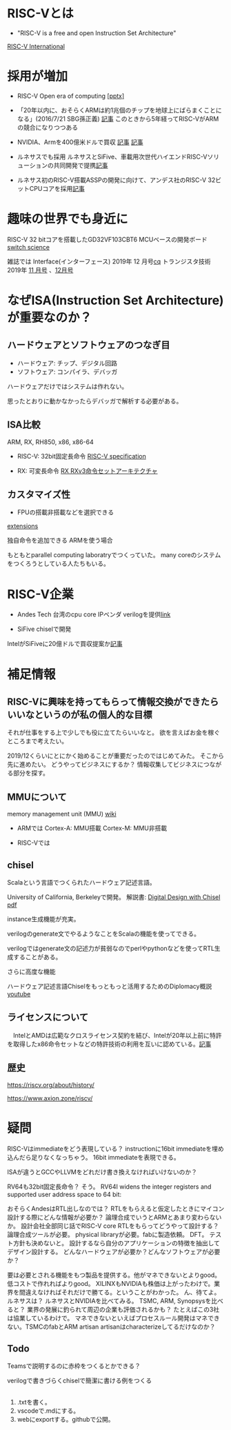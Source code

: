 # RISC-Vとは
- "RISC-V is a free and open Instruction Set Architecture"

[RISC-V International](https://riscv.org/)

# 採用が増加
- RISC-V Open era of computing [[pptx]](https://riscv.org/wp-content/uploads/2021/05/RISC-V-New-Era-04-19-2021.pptx)

- 「20年以内に、おそらくARMは約1兆個のチップを地球上にばらまくことになる」(2016/7/21 SBG孫正義) [記事](https://logmi.jp/business/articles/153432)
このときから5年経ってRISC-VがARMの競合になりつつある

- NVIDIA、Armを400億⽶ドルで買収 [記事](https://www.nvidia.com/ja-jp/about-nvidia/press-releases/2020/nvidia-to-acquire-arm-for-40-billion-creating-worlds-premier-computing-company-for-the-age-of-ai/)
[記事](https://news.yahoo.co.jp/byline/shibatanaoki/20201006-00201672/)

- ルネサスでも採用
ルネサスとSiFive、車載用次世代ハイエンドRISC-Vソリューションの共同開発で提携[記事](
https://www.renesas.com/us/ja/about/press-room/renesas-and-sifive-partner-jointly-develop-next-generation-high-end-risc-v-solutions-automotive)
- ルネサス初のRISC-V搭載ASSPの開発に向けて、アンデス社のRISC-V 32ビットCPUコアを採用[記事](https://www.renesas.com/us/ja/about/press-room/renesas-selects-andes-risc-v-32-bit-cpu-cores-its-first-risc-v-implementation-assps)

# 趣味の世界でも身近に
RISC-V 32 bitコアを搭載したGD32VF103CBT6 MCUベースの開発ボード[switch science](https://www.switch-science.com/catalog/5946/)

雑誌では
Interface(インターフェース) 2019年 12 月号[cq](https://interface.cqpub.co.jp/magazine/201912/)
トランジスタ技術 2019年 [11 月号](https://toragi.cqpub.co.jp/tabid/888/Default.aspx) 、[12月号](https://toragi.cqpub.co.jp/tabid/887/Default.aspx)

# なぜISA(Instruction Set Architecture)が重要なのか？
## ハードウェアとソフトウェアのつなぎ目

- ハードウェア: チップ、デジタル回路
- ソフトウェア: コンパイラ、デバッガ

ハードウェアだけではシステムは作れない。

思ったとおりに動かなかったらデバッガで解析する必要がある。

## ISA比較
ARM, RX, RH850, x86, x86-64

- RISC-V: 32bit固定長命令
[RISC-V specification](https://riscv.org/technical/specifications/)

- RX:     可変長命令
[RX RXv3命令セットアーキテクチャ](https://www.renesas.com/in/ja/search?keywords=RXv3%E5%91%BD%E4%BB%A4%E3%82%BB%E3%83%83%E3%83%88%E3%82%A2%E3%83%BC%E3%82%AD%E3%83%86%E3%82%AF%E3%83%81%E3%83%A3)


## カスタマイズ性
- FPUの搭載非搭載などを選択できる

[extensions](https://en.wikipedia.org/wiki/RISC-V)

独自命令を追加できる
ARMを使う場合

もともとparallel computing laboratryでつくっていた。
many coreのシステムをつくろうとしている人たちもいる。

# RISC-V企業
- Andes Tech
台湾のcpu core IPベンダ
verilogを提供[link](https://github.com/riscv/riscv-cores-list)

- SiFive
chiselで開発

IntelがSiFiveに20億ドルで買収提案か[記事](https://eetimes.itmedia.co.jp/ee/articles/2106/15/news056.html)

# 補足情報
## RISC-Vに興味を持ってもらって情報交換ができたらいいなというのが私の個人的な目標
それが仕事をする上で少しでも役に立てたらいいなと。
欲を言えばお金を稼ぐところまで考えたい。

2019/12くらいにとにかく始めることが重要だったのではじめてみた。
そこから先に進めたい。
どうやってビジネスにするか？
情報収集してビジネスにつながる部分を探す。

## MMUについて
memory management unit (MMU) [wiki](https://en.wikipedia.org/wiki/Memory_management_unit)

- ARMでは
Cortex-A: MMU搭載
Cortex-M: MMU非搭載

- RISC-Vでは


## chisel
Scalaという言語でつくられたハードウェア記述言語。

University of California, Berkeleyで開発。
解説書:
[Digital Design with Chisel](https://github.com/schoeberl/chisel-book)
[pdf](http://www.imm.dtu.dk/~masca/chisel-book.pdf)

instance生成機能が充実。

verilogのgenerate文でやるようなことをScalaの機能を使ってできる。

verilogではgenerate文の記述力が貧弱なのでperlやpythonなどを使ってRTL生成することがある。

さらに高度な機能

ハードウェア記述言語Chiselをもっともっと活用するためのDiplomacy概説[youtube](https://www.youtube.com/watch?v=92rULS6OfjA&t=15s)

## ライセンスについて
　IntelとAMDは広範なクロスライセンス契約を結び、Intelが20年以上前に特許を取得したx86命令セットなどの特許技術の利用を互いに認めている。[記事](https://www.itmedia.co.jp/news/articles/0404/07/news030.html)

## 歴史
https://riscv.org/about/history/

https://www.axion.zone/riscv/

# 疑問
RISC-Vはimmediateをどう表現している？
instructionに16bit immediateを埋め込んだら足りなくなっちゃう。
16bit immediateを表現できる。

ISAが違うとGCCやLLVMをどれだけ書き換えなければいけないのか？

RV64も32bit固定長命令？
そう。
RV64I  widens  the  integer  registers  and  supported  user  address  space  to  64  bit:

おそらくAndesはRTL出しなのでは？
RTLをもらえると仮定したときにマイコン設計する際にどんな情報が必要か？
論理合成でいうとARMとあまり変わらないか。
設計会社全部同じ話でRISC-V core RTLをもらってどうやって設計する？
論理合成ツールが必要。
physical libraryが必要。fabに製造依頼。
DFT。
テスト方針も決めないと。
設計するなら自分のアプリケーションの特徴を抽出してデザイン設計する。
どんなハードウェアが必要か？どんなソフトウェアが必要か？

要は必要とされる機能をもつ製品を提供する。他がマネできないとよりgood。低コストで作れればよりgood。
XILINXもNVIDIAも株価は上がったわけで。業界を間違えなければそれだけで勝てる。ということがわかった。
ん、待てよ。ルネサスは？
ルネサスとNVIDIAを比べてみる。
TSMC, ARM, Synopsysを比べると？
業界の発展に釣られて周辺の企業も評価されるかも？
たとえばこの3社は協業しているわけで。
マネできないといえばプロセスルール開発はマネできない。TSMCのfabとARM artisan
artisanはcharacterizeしてるだけなのか？

## Todo
Teamsで説明するのに赤枠をつくるとかできる？

verilogで書きづらくchiselで簡潔に書ける例をつくる

## 
1. .txtを書く。
2. vscodeで.mdにする。
3. webにexportする。githubで公開。

